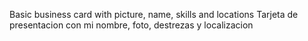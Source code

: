 Basic business card with picture, name, skills and locations
Tarjeta de presentacion con mi nombre, foto, destrezas y localizacion
